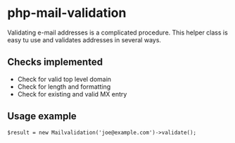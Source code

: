 # php-mail-validation #

Validating e-mail addresses is a complicated procedure. This helper class is easy tu use and validates addresses in several ways.

 ## Checks implemented ##
 * Check for valid top level domain
 * Check for length and formatting
 * Check for existing and valid MX entry

 ## Usage example ##
``` $result = new Mailvalidation('joe@example.com')->validate(); ```
